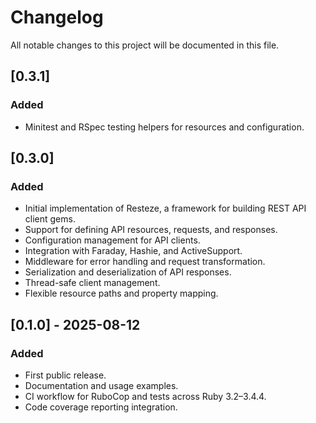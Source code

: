 # Changelog

All notable changes to this project will be documented in this file.

## [0.3.1]

### Added

- Minitest and RSpec testing helpers for resources and configuration.

## [0.3.0]

### Added

- Initial implementation of Resteze, a framework for building REST API client gems.
- Support for defining API resources, requests, and responses.
- Configuration management for API clients.
- Integration with Faraday, Hashie, and ActiveSupport.
- Middleware for error handling and request transformation.
- Serialization and deserialization of API responses.
- Thread-safe client management.
- Flexible resource paths and property mapping.

## [0.1.0] - 2025-08-12

### Added

- First public release.
- Documentation and usage examples.
- CI workflow for RuboCop and tests across Ruby 3.2–3.4.4.
- Code coverage reporting integration.
